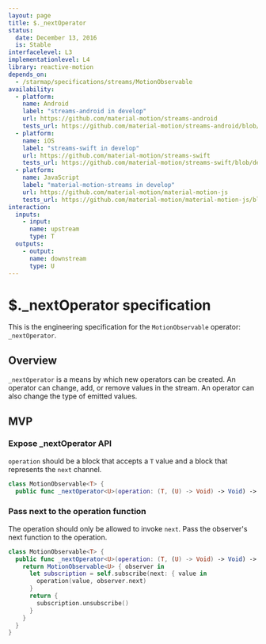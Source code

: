 ```yaml
---
layout: page
title: $._nextOperator
status:
  date: December 13, 2016
  is: Stable
interfacelevel: L3
implementationlevel: L4
library: reactive-motion
depends_on:
  - /starmap/specifications/streams/MotionObservable
availability:
  - platform:
    name: Android
    label: "streams-android in develop"
    url: https://github.com/material-motion/streams-android
    tests_url: https://github.com/material-motion/streams-android/blob/develop/library/src/test/java/com/google/android/material/motion/streams/MotionObservableTests.java
  - platform:
    name: iOS
    label: "streams-swift in develop"
    url: https://github.com/material-motion/streams-swift
    tests_url: https://github.com/material-motion/streams-swift/blob/develop/tests/unit/operator/_operatorTests.swift
  - platform:
    name: JavaScript
    label: "material-motion-streams in develop"
    url: https://github.com/material-motion/material-motion-js
    tests_url: https://github.com/material-motion/material-motion-js/blob/develop/packages/streams/src/__tests__/MotionObservable-nextOperator.test.ts
interaction:
  inputs:
    - input:
      name: upstream
      type: T
  outputs:
    - output:
      name: downstream
      type: U
---
```


# $._nextOperator specification

This is the engineering specification for the `MotionObservable` operator: `_nextOperator`.

## Overview

`_nextOperator` is a means by which new operators can be created. An operator can change, add, or
remove values in the stream. An operator can also change the type of emitted values.

## MVP

### Expose _nextOperator API

`operation` should be a block that accepts a `T` value and a block that represents the `next`
channel.

```swift
class MotionObservable<T> {
  public func _nextOperator<U>(operation: (T, (U) -> Void) -> Void) -> MotionObservable<U>
```

### Pass next to the operation function

The operation should only be allowed to invoke `next`. Pass the observer's next function to the
operation.

```swift
class MotionObservable<T> {
  public func _nextOperator<U>(operation: (T, (U) -> Void) -> Void) -> MotionObservable<U>
    return MotionObservable<U> { observer in
      let subscription = self.subscribe(next: { value in
        operation(value, observer.next)
      }
      return {
        subscription.unsubscribe()
      }
    }
  }
}
```
